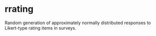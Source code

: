 # rrating
Random generation of approximately normally distributed responses to Likert-type rating items in surveys.
